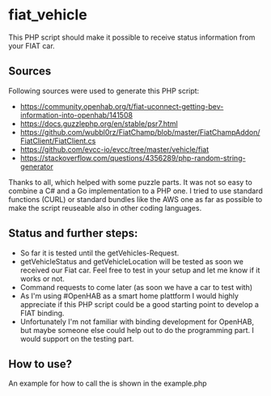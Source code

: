 # fiat_vehicle

This PHP script should make it possible to receive status information from your FIAT car.

## Sources

Following sources were used to generate this PHP script:
- https://community.openhab.org/t/fiat-uconnect-getting-bev-information-into-openhab/141508
- https://docs.guzzlephp.org/en/stable/psr7.html
- https://github.com/wubbl0rz/FiatChamp/blob/master/FiatChampAddon/FiatClient/FiatClient.cs
- https://github.com/evcc-io/evcc/tree/master/vehicle/fiat
- https://stackoverflow.com/questions/4356289/php-random-string-generator

Thanks to all, which helped with some puzzle parts. It was not so easy to combine a C# and a Go implementation to a PHP one. I tried to use standard functions (CURL) or standard bundles like the AWS one as far as possible to make the script reuseable also in other coding languages.

## Status and further steps:

- So far it is tested until the getVehicles-Request.
- getVehicleStatus and getVehicleLocation will be tested as soon we received our Fiat car. Feel free to test in your setup and let me know if it works or not.
- Command requests to come later (as soon we have a car to test with)
- As I'm using #OpenHAB as a smart home plattform I would highly appreciate if this PHP script could be a good starting point to develop a FIAT binding.
- Unfortunately I'm not familiar with binding development for OpenHAB, but maybe someone else could help out to do the programming part. I would support on the testing part.

## How to use?

An example for how to call the is shown in the example.php